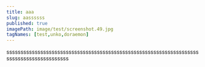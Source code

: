 ```yaml
---
title: aaa
slug: aassssss
published: true
imagePath: image/test/screenshot.49.jpg
tagNames: [test,unko,doraemon]
---
```

ssssssssssssssssssssssssssssssssssssssssssssssssssssssssssssssssssssssssssssssssssssssssss